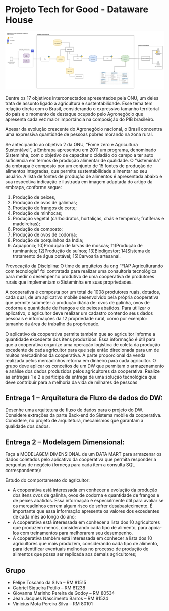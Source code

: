 # Projeto Tech for Good - Dataware House

<img alt="Arquitetura da Solução" src="./arquitetura/DW Fome Zero.drawio.png">

Dentre os 17 objetivos interconectados apresentados pela ONU, um deles 
trata de assunto ligado a agricultura e sustentabilidade. Esse tema tem relação 
direta com o Brasil, considerando o expressivo tamanho territorial do país e o 
momento de destaque ocupado pelo Agronegócio que apresenta cada vez maior importância na composição do PIB brasileiro. 

Apesar da evolução crescente do Agronegócio nacional, o Brasil concentra 
uma expressiva quantidade de pessoas pobres morando na zona rural.

Se antecipando ao objetivo 2 da ONU, “Fome zero e Agricultura 
Sustentável”, a Embrapa apresentou em 2011 um programa, denominado 
Sisteminha, com o objetivo de capacitar o cidadão do campo a ter auto 
suficiência em termos de produção alimentar de qualidade. O “sisteminha” da 
embrapa é composto por um conjunto de 15 fontes de produção de alimentos 
integradas, que permite sustentabilidade alimentar ao seu usuário. A lista de 
fontes de produção de alimentos é apresentada abaixo e sua respectiva 
indicação é ilustrada em imagem adaptada do artigo da embrapa, conforme 
segue:

  1) Produção de peixes, 
  2) Produção de ovos de galinhas; 
  3) Produção de frangos de corte; 
  4) Produção de minhocas; 
  5) Produção vegetal (carboidratos, hortaliças, chás e temperos; frutíferas e 
madeireiras);
  6) Produção de composto; 
  7) Produção de ovos de codorna; 
  8) Produção de porquinhos da Índia; 
  9) Aquaponia; 
  10)Produção de larvas de moscas; 
  11)Produção de ruminantes; 
  12)Produção de suínos; 
  13)Biodigestor; 
  14)Sistema de tratamento de água potável; 
  15)Carvoaria artesanal.

Provocação da Disciplina: O time de arquitetos da ong “FIAP 
Agriculturando com tecnologia” foi contratada para realizar uma consultoria 
tecnológica para medir o desempenho produtivo de uma cooperativa de 
produtores rurais que implementam o Sisteminha em suas propriedades.

A cooperativa é composta por um total de 1008 produtores ruais, dotados, 
cada qual, de um aplicativo mobile desenvolvido pela própria cooperativa que 
permite submeter a produção diária de: ovos de galinha, ovos de codorna e
quantidade de frangos e de peixes abatidos. Para utilizar o aplicativo, o agricultor deve realizar um cadastro contendo seus dados pessoais e informações da 12 propriedade rural, como por exemplo: tamanho da área de trabalho da propriedade.

O aplicativo da cooperativa permite também que ao agricultor informe a 
quantidade excedente dos itens produzidos. Essa informação é útil para que a 
cooperativa organize uma operação logística de coleta da produção excedente 
de cada agricultor para que seja então direcionada para um de muitos 
mercadinhos da cooperativa. A parte proporcional da venda realizada pelos 
mercadinhos retorna em dinheiro para cada agricultor.
O grupo deve aplicar os conceitos de um DW que permitam o 
armazenamento e análise dos dados produzidos pelos agricultores da
cooperativa. Realize as entregas 1 e 2 e participe da entrega de uma solução 
tecnológica que deve contribuir para a melhoria da vida de milhares de pessoas

Entrega 1 – Arquitetura de Fluxo de dados do DW:
---

Desenhe uma arquitetura de fluxo de dados para o projeto do DW. Considere extrações da parte Back-end do Sistema mobile da cooperativa. Considere, no projeto de arquitetura, mecanismos que garantam a qualidade dos dados.

Entrega 2 – Modelagem Dimensional:
---
Faça a MODELAGEM DIMENSIONAL de um DATA MART para armazenar os dados coletados pelo aplicativo da cooperativa que permita responder a perguntas de negócio (forneça para cada item a consulta SQL correspondente):

Estudo do comportamento do agricultor:

- A cooperativa está interessada em conhecer a evolução da produção dos itens ovos de galinha, ovos de codorna e quantidade de frangos e de peixes abatidos. Essa informação é especialmente útil para avaliar se os mercadinhos correm algum risco de sofrer desabastecimento. É importante que essa informação apresente os valores dos excedentes de cada mês ao longo do ano;
- A cooperativa está interessada em conhecer a lista dos 10 agricultores que produzem menos, considerando cada tipo de alimento, para apoia-los com treinamentos para melhorarem seu desempenho. 
- A cooperativa também está interessada em conhecer a lista dos 10 agricultores que mais produzem, considerando cada tipo de alimento, para identificar eventuais melhorias no processo de produção de alimentos que possa ser replicada aos demais agricultores;

## Grupo
- Felipe Toscano da Silva – RM 81515
- Gabriel Siqueira Petillo – RM 81238
- Giovanna Marinho Pereira de Godoy – RM 80534
- Jean Jacques Nascimento Barros – RM 81524
- Vinicius Mota Pereira Silva – RM 80101
